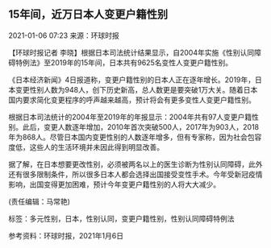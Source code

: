 ## 15年间，近万日本人变更户籍性别

2021-01-06 07:23 来源：环球时报

【环球时报记者 李晓】根据日本司法统计结果显示，自2004年实施《性别认同障碍特例法》至2019年的15年间，日本共有9625名变性人变更户籍性别。

《日本经济新闻》4日报道称，变更户籍性别的日本人正在逐年增长。2019年，日本变更性别人数为948人，创下历史新高，总人数更是要突破1万大关。随着日本国内要求简化变更程序的呼声越来越高，预计将会有更多变性人变更户籍性别。

根据日本司法统计的2004年至2019年的年报显示：2004年共有97人变更户籍性别。此后，变更人数逐年增加，2010年首次突破500人，2017年为903人，2018年为868人。尽管日本国内变更性别的人数逐年增多，但有专家称，因为社会包容度低，这些人的生活环境并未因此得到明显改善。

据了解，在日本想要更改性别，必须被两名以上的医生诊断为性别认同障碍，此外还有很多限制条件，所以很多日本人都会选择出国接受变性手术。今年受新冠疫情影响，出国变得更加困难，预计今年变更户籍性别的人将大大减少。

(责任编辑：马常艳)

标签：多元性别，日本，性别认同，变更户籍性别，性别认同障碍特例法

参考资料：环球时报，2021年1月6日